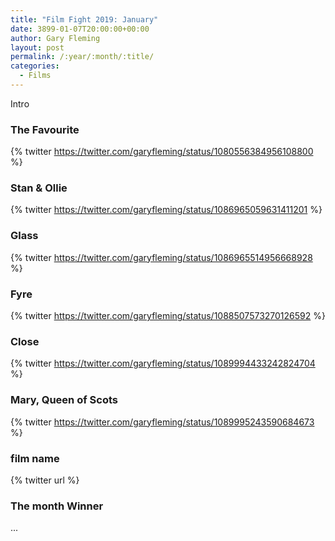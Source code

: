 ```yaml
---
title: "Film Fight 2019: January"
date: 3899-01-07T20:00:00+00:00
author: Gary Fleming
layout: post
permalink: /:year/:month/:title/
categories:
  - Films
---
```


Intro

### The Favourite

{% twitter https://twitter.com/garyfleming/status/1080556384956108800 %}

### Stan & Ollie

{% twitter https://twitter.com/garyfleming/status/1086965059631411201 %}

### Glass

{% twitter https://twitter.com/garyfleming/status/1086965514956668928 %}

### Fyre

{% twitter https://twitter.com/garyfleming/status/1088507573270126592 %}

### Close

{% twitter https://twitter.com/garyfleming/status/1089994433242824704 %}

### Mary, Queen of Scots

{% twitter https://twitter.com/garyfleming/status/1089995243590684673 %}

### film name

{% twitter url %}


### The month Winner

...
